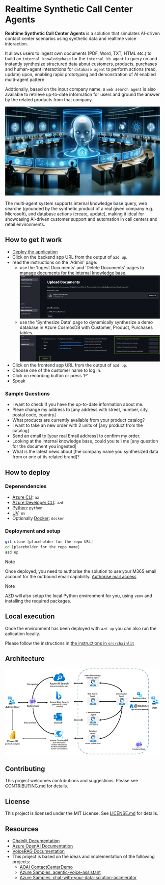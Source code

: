 # Realtime Synthetic Call Center Agents
**Realtime Synthetic Call Center Agents** is a solution that simulates AI-driven contact center scenarios using synthetic data and realtime voice interaction. 

It allows users to ingest own documents (PDF, Word, TXT, HTML etc.) to build an `internal knowledgebase` for the `internal kb agent` to query on and instantly synthesize structured data about customers, products, purchases and human-agent interactions for `database agent` to perform actions (read, update) upon, enabling rapid prototyping and demonstration of AI enabled multi-agent pattern. 

Addtionally, based on the input company name, a `web search agent` is also available to retrieve up-to-date information for users and ground the answer by the related products from that company. 

![Assistant Interface](./docs/images/Realtime-Synthetic-Call-Center-Agents.webp "AI Assistant Interface")

The multi-agent system supports internal knowledge base query, web searche (grounded by the synthetic product of a real given company e.g. Microsoft), and database actions (create, update), making it ideal for showcasing AI-driven customer support and automation in call centers and retail environments.

## How to get it work

- [Deploy the application](#how-to-deploy)
- Click on the backend app URL from the output of `azd up`.
- read the instructions on the 'Admin' page:
    - use the 'Ingest Documents' and 'Delete Documents' pages to manage documents for the internal knowledge base.
    ![Backend Manage Documents](./docs/images/Backend_Manage_Document.png)
    - use the 'Synthesize Data' page to dynamically synthesize a demo database in Azure CosmosDB with Customer, Product, Purchases tables.
    ![Backend Synthesize Data](./docs/images/Backend_Synthesize_Data.png)
- Click on the frontend app URL from the output of `azd up`.
- Choose one of the customer name to log in.
- Click on recording button or press 'P'
- Speak

### Sample Questions

- I want to check if you have the up-to-date information about me.
- Pleae change my address to [any address with street, number, city, postal code, country]
- What products are currently available from your product catalog?
- I want to take an new order with 2 units of [any product from the catalog]
- Send an email to [your real Email address] to confirm my order. 
- Looking at the internal knowledge base, could you tell me [any question for the document you ingested]
- What is the latest news about [the company name you synthesized data from or one of its related brand]?

## How to deploy

### Depenendencies

- [Azure CLI](https://learn.microsoft.com/en-us/cli/azure/what-is-azure-cli): `az`
- [Azure Developer CLI](https://learn.microsoft.com/en-us/azure/developer/azure-developer-cli/overview): `azd`
- [Python](https://www.python.org/about/gettingstarted/): `python`
- [UV](https://docs.astral.sh/uv/getting-started/installation/): `uv`
- Optionally [Docker](https://www.docker.com/get-started/): `docker`

### Deployment and setup

```sh
git clone [placeholder for the repo URL]
cd [placeholder for the repo name]
azd up
```

>[!NOTE]
>Once deployed, you need to authorise the solution to use your M365 email account for the outbound email capability.
> [Authorise mail access](./docs/mail_authorisation.md)

>[!NOTE]
>AZD will also setup the local Python environment for you, using `venv` and installing the required packages.

## Local execution

Once the environment has been deployed with `azd up` you can also run the aplication locally.

Please follow the instructions in [the instructions in `src/chainlit`](./src/frontend/README.md)

## Architecture

![Architecture Diagram](./docs/images/architecture.png)

## Contributing

This project welcomes contributions and suggestions. Please see [CONTRIBUTING.md](CONTRIBUTING.md) for details.

## License

This project is licensed under the MIT License. See [LICENSE.md](LICENSE.md) for details.

## Resources

- [Chainlit Documentation](https://docs.chainlit.io/)
- [Azure OpenAI Documentation](https://docs.microsoft.com/en-us/azure/cognitive-services/openai/)
- [VoiceRAG Documentation](https://techcommunity.microsoft.com/blog/azure-ai-services-blog/voicerag-an-app-pattern-for-rag--voice-using-azure-ai-search-and-the-gpt-4o-real/4259116)
- This project is based on the ideas and implementation of the following projects:
    - [AOAI ContactCenterDemo](https://github.com/HaoZhang615/AOAI_ContactCenterDemo)
    - [Azure Samples: agentic-voice-assistant](https://github.com/Azure-Samples/agentic-voice-assistant)
    - [Azure Samples: chat-with-your-data-solution-accelerator](https://github.com/Azure-Samples/chat-with-your-data-solution-accelerator)